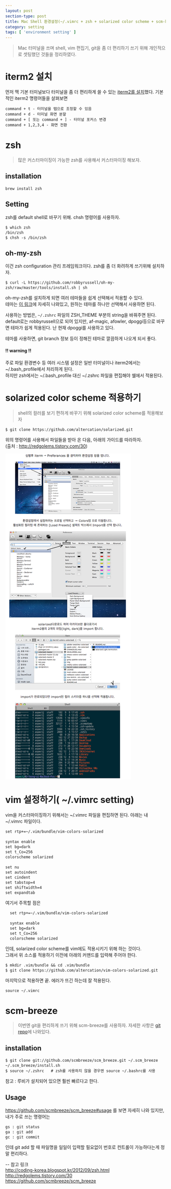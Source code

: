 ```yaml
---
layout: post
section-type: post
title: Mac Shell 환경설정(~/.vimrc + zsh + solarized color scheme + scm-breeze)
category: setting
tags: [ 'environment setting' ]
---
```


> Mac 터미널을 쓰며 shell, vim 편집기, git을 좀 더 편리하기 쓰기 위해 개인적으로 셋팅했던 것들을 정리하였다.

# iterm2 설치

먼저 맥 기본 터미널보다 터미널을 좀 더 편리하게 쓸 수 있는 [iterm2를 설치](http://code.google.com/p/iterm2/downloads/list
)했다.
기본적인 iterm2 명령어들을 살펴보면

``` text  
command + t - 터미널을 탭으로 조정할 수 있음  
command + d - 터미널 화면 분할
command + [ 또는 command + ] - 터미널 포커스 변경
command + 1,2,3,4 - 화면 전환
```

# zsh

> 많은 커스터마이징이 가능한 zsh를 사용해서 커스터마이징 해보자.

## installation

``` text
brew install zsh
```

## Setting

zsh를 default shell로 바꾸기 위해. chsh 명령어를 사용하자.
``` text
$ which zsh
/bin/zsh
$ chsh -s /bin/zsh
```

## oh-my-zsh

이건 zsh configuration 관리 프레임워크이다. zsh를 좀 더 화려하게 쓰기위해 설치하자.

``` text
$ curl -L https://github.com/robbyrussell/oh-my-zsh/raw/master/tools/install.sh | sh
```

oh-my-zsh를 설치하게 되면 여러 테마들을 쉽게 선택해서 적용할 수 있다.  
테마는 [이 링크](https://github.com/robbyrussell/oh-my-zsh/wiki/themes)에 자세히 나와있고, 원하는 테마를 하나만 선택해서 사용하면 된다.

사용하는 방법은, ```~/.zshrc``` 파일의 ZSH_THEME 부분의 string을 바꿔주면 된다.  
default로는 robbyrussell으로 되어 있지만, af-magic, afowler, dpoggi등으로 바꾸면 테마가 쉽게 적용된다. 난 현재 dpoggi를 사용하고 있다.

테마를 사용하면, git branch 정보 등이 정해진 테마로 깔끔하게 나오게 되서 좋다.

#### !! warning !!     
주로 파일 환경변수 등 여러 시스템 설정은 일반 터미널이나 iterm2에서는 ~/.bash_profile에서 처리하게 된다.  
하지만 zsh에서는 ~/.bash_profile 대신 ~/.zshrc 파일을 편집해야 쉘에서 적용된다.

# solarized color scheme 적용하기

> shell의 컬러를 보기 편하게 바꾸기 위해 solarized color scheme를 적용해보자

``` text
$ git clone https://github.com/altercation/solarized.git
```

위의 명령어를 사용해서 파일들을 받아 온 다음, 아래의 가이드를 따라하자.  
(출처 : http://redgolems.tistory.com/30)

![solarized setting](/images/posts/solarize_setting.png)

# vim 설정하기( ~/.vimrc setting)

vim을 커스터마이징하기 위해서는 ~/.vimrc 파일을 편집하면 된다. 아래는 내 ~/.vimrc 파일이다.

``` text
set rtp+=~/.vim/bundle/vim-colors-solarized

syntax enable
set bg=dark
set t_Co=256
colorscheme solarized

set nu
set autoindent
set cindent
set tabstop=4
set shiftwidth=4
set expandtab
```

여기서 주목할 점은
``` text
  set rtp+=~/.vim/bundle/vim-colors-solarized

  syntax enable
  set bg=dark
  set t_Co=256
  colorscheme solarized
```

인데, solarized color scheme를 vim에도 적용시키기 위해 하는 것이다.  
그래서 위 소스를 적용하기 이전에 아래의 커맨드를 입력해 주어야 한다.

``` text
$ mkdir .vim/bundle && cd .vim/bundle
$ git clone https://github.com/altercation/vim-colors-solarized.git
```

마지막으로 적용하면 끝. 에러가 뜨긴 하는데 잘 적용된다.
```
source ~/.vimrc
```

# scm-breeze

> 이번엔 git을 편리하게 쓰기 위해 scm-breeze를 사용하자. 자세한 사항은 [git repo](https://github.com/scmbreeze/scm_breeze)에 나와있다.

## installation

``` text
$ git clone git://github.com/scmbreeze/scm_breeze.git ~/.scm_breeze
~/.scm_breeze/install.sh
$ source ~/.zshrc   # zsh를 사용하지 않을 경우엔 source ~/.bashrc를 사용
```

참고 : 루비가 설치되어 있으면 훨씬 빠르다고 한다.

## Usage

https://github.com/scmbreeze/scm_breeze#usage 를 보면 자세히 나와 있지만, 내가 주로 쓰는 명령어는

``` text
gs : git status
ga : git add
gc : git commit
```

인데 git add 할 때 파일명을 일일이 입력할 필요없이 번호로 컨트롤이 가능하다는게 정말 편리하다.

-- 참고 링크  
http://coding-korea.blogspot.kr/2012/09/zsh.html  
http://redgolems.tistory.com/30  
https://github.com/scmbreeze/scm_breeze
